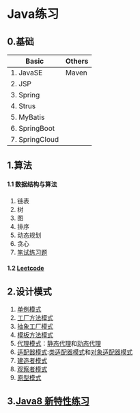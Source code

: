 # Java练习
## 0.基础
|Basic     |Others |
|----------|----------|
|1. JavaSE |  Maven   |
|2. JSP	   ||
|3. Spring ||
|4. Strus  ||
|5. MyBatis||
|6. SpringBoot||
|7. SpringCloud||

## 1.算法
#### 1.1 数据结构与算法
1. 链表
1. 树
1. 图
1. 排序
1. 动态规划
1. 贪心
1. [笔试练习题](src/test/exercise/README.md)

#### 1.2 [Leetcode](dev/lpf/leetcode/)

## 2.设计模式
1. [单例模式](dev/lpf/designpattern/singleton)
1. [工厂方法模式](dev/lpf/designpattern/factorymethod)
1. [抽象工厂模式](dev/lpf/designpattern/abstractfactory)
1. [模板方法模式](dev/lpf/designpattern/model)
1. [代理模式](dev/lpf/designpattern)：[静态代理](dev/lpf/designpattern/proxy/staticproxy)和[动态代理](dev/lpf/designpattern/proxy/dynamicproxy)
1. [适配器模式](dev/lpf/designpattern/adapter):[类适配器模式](dev/lpf/designpattern/adapter/classAdapter)和[对象适配器模式](dev/lpf/designpattern/adapter/objectAdapter)
2. [建造者模式](dev/lpf/designpattern/builder)
2. [观察者模式](dev/lpf/designpattern/observer)
2. [原型模式](dev/lpf/designpattern/prototype)

## 3.[Java8 新特性练习](./src/test/java8test/)
